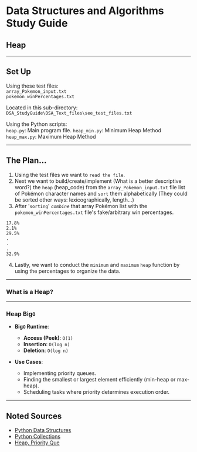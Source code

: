 # Data Structures and Algorithms Study Guide

## Heap

---

## Set Up

Using these test files: <br> 
`array_Pokemon_input.txt`<br>
`pokemon_winPercentages.txt`<br>

Located in this sub-directory:  <br>
`DSA_StudyGuide\DSA_Text_files\see_test_files.txt`  <br>

Using the Python scripts: <br>
`heap.py`: Main program file. 
`heap_min.py`: Minimum Heap Method
`heap_max.py`: Maximum Heap Method


---

## The Plan...

1. Using the test files we want to `read the file`.<br>
2. Next we want to build/create/implement (What is a better descriptive word?) the `heap` (heap_code) from the `array_Pokemon_input.txt` file list of Pokémon character names and `sort` them alphabetically (They could be sorted other ways: lexicographically, length...)<br>
3. After '`sorting`' *`combine`* that array Pokémon list with the `pokemon_winPercentages.txt` file's fake/arbitrary win percentages.<br> 

```
17.8%
2.1%
29.5%
.
.
.
32.9%

```

4. Lastly, we want to conduct the `minimum` and `maximum` `heap` function by using the percentages to organize the data. <br>


---

### What is a Heap?

























---

### Heap Big`O`

- **Big`O` Runtime**:  
  - **Access (Peek)**: `O(1)`  
  - **Insertion**: `O(log n)`  
  - **Deletion**: `O(log n)`  

- **Use Cases**:  
  - Implementing priority queues.  
  - Finding the smallest or largest element efficiently (min-heap or max-heap).  
  - Scheduling tasks where priority determines execution order.  
























---

## Noted Sources

- [Python Data Structures](https://docs.python.org/3/tutorial/datastructures.html)  
- [Python Collections](https://docs.python.org/3/library/collections.html#collections.deque)
- [Heap, Priority Que](https://docs.python.org/3/library/heapq.html)
